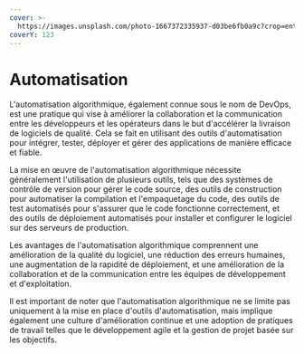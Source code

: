 ```yaml
---
cover: >-
  https://images.unsplash.com/photo-1667372335937-d03be6fb0a9c?crop=entropy&cs=tinysrgb&fm=jpg&ixid=MnwxOTcwMjR8MHwxfHNlYXJjaHw5fHxkZXZvcHN8ZW58MHx8fHwxNjc0ODIzNDc1&ixlib=rb-4.0.3&q=80
coverY: 123
---
```


# Automatisation

L'automatisation algorithmique, également connue sous le nom de DevOps, est une pratique qui vise à améliorer la collaboration et la communication entre les développeurs et les opérateurs dans le but d'accélérer la livraison de logiciels de qualité. Cela se fait en utilisant des outils d'automatisation pour intégrer, tester, déployer et gérer des applications de manière efficace et fiable.

La mise en œuvre de l'automatisation algorithmique nécessite généralement l'utilisation de plusieurs outils, tels que des systèmes de contrôle de version pour gérer le code source, des outils de construction pour automatiser la compilation et l'empaquetage du code, des outils de test automatisés pour s'assurer que le code fonctionne correctement, et des outils de déploiement automatisés pour installer et configurer le logiciel sur des serveurs de production.

Les avantages de l'automatisation algorithmique comprennent une amélioration de la qualité du logiciel, une réduction des erreurs humaines, une augmentation de la rapidité de déploiement, et une amélioration de la collaboration et de la communication entre les équipes de développement et d'exploitation.

Il est important de noter que l'automatisation algorithmique ne se limite pas uniquement à la mise en place d'outils d'automatisation, mais implique également une culture d'amélioration continue et une adoption de pratiques de travail telles que le développement agile et la gestion de projet basée sur les objectifs.
